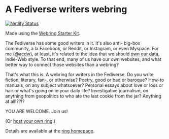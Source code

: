 # A Fediverse writers webring

[![Netlify Status](https://api.netlify.com/api/v1/badges/96b5fae3-743f-4a8e-948a-18ed75d25890/deploy-status)](https://app.netlify.com/sites/writers-webring/deploys)

Made using the [Webring Starter Kit](https://mxb.dev/blog/webring-kit/).

The Fediverse has some good writers in it.
It's also anti- big-box community, a la Facebook, or Reddit, or Instagram, or even Myspace.
For me ([@acdw](https://writing.exchange/@acdw)), at least, it's related to the idea
that we should [own our data](https://indieweb.org/own_your_data), Indie-Web style.
To that end, many of us have our own websites,
and what better way to connect those websites than a webring?

That's what this is. A webring for writers in the Fediverse.
Do you write fiction, literary, fan-, or otherwise? 
Poetry, good or bad or baroque? 
How-to manuals, on any subject whatsoever?
Personal essays about love or loss or hair or what's going on in your daily life?
Investigative journalism, on anything from geopolitics to who ate the last cookie from the jar?
Anything at all!??!?

YOU ARE WELCOME.
Join us!

(Or [host your own ring](https://github.com/maxboeck/webring).)

Details are available at the [ring homepage](https://word-wring.netlify.com/).
